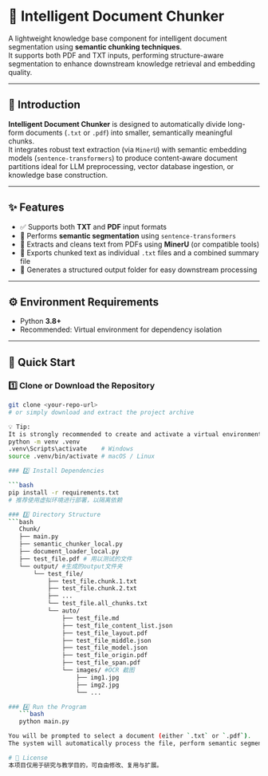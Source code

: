 # 🧩 Intelligent Document Chunker

A lightweight knowledge base component for intelligent document segmentation using **semantic chunking techniques**.  
It supports both PDF and TXT inputs, performing structure-aware segmentation to enhance downstream knowledge retrieval and embedding quality.

---

## 📘 Introduction

**Intelligent Document Chunker** is designed to automatically divide long-form documents (`.txt` or `.pdf`) into smaller, semantically meaningful chunks.  
It integrates robust text extraction (via `MinerU`) with semantic embedding models (`sentence-transformers`) to produce content-aware document partitions ideal for LLM preprocessing, vector database ingestion, or knowledge base construction.

---

## ✨ Features

- ✅ Supports both **TXT** and **PDF** input formats  
- 🧠 Performs **semantic segmentation** using `sentence-transformers`  
- 📄 Extracts and cleans text from PDFs using **MinerU** (or compatible tools)  
- 💾 Exports chunked text as individual `.txt` files and a combined summary file  
- 📂 Generates a structured output folder for easy downstream processing  

---

## ⚙️ Environment Requirements

- Python **3.8+**
- Recommended: Virtual environment for dependency isolation

---

## 🚀 Quick Start

### 1️⃣ Clone or Download the Repository

```bash
git clone <your-repo-url>
# or simply download and extract the project archive

💡 Tip:
It is strongly recommended to create and activate a virtual environment before installation:
python -m venv .venv
.venv\Scripts\activate    # Windows
source .venv/bin/activate # macOS / Linux

### 2️⃣ Install Dependencies

```bash
pip install -r requirements.txt
# 推荐使用虚拟环境进行部署，以隔离依赖

### 3️⃣ Directory Structure
```bash
   Chunk/
   ├── main.py
   ├── semantic_chunker_local.py
   ├── document_loader_local.py
   ├── test_file.pdf # 用以测试的文件
   └── output/ #生成的output文件夹
       └── test_file/
           ├── test_file.chunk.1.txt
           ├── test_file.chunk.2.txt
           ├── ...
           └── test_file.all_chunks.txt
           └── auto/
               ├── test_file.md
               ├── test_file_content_list.json
               ├── test_file_layout.pdf
               ├── test_file_middle.json
               ├── test_file_model.json
               ├── test_file_origin.pdf
               ├── test_file_span.pdf
               └── images/ #OCR 截图
                   ├── img1.jpg
                   ├── img2.jpg
                   └── ...

### 4️⃣ Run the Program
   ```bash
   python main.py

You will be prompted to select a document (either `.txt` or `.pdf`).
The system will automatically process the file, perform semantic segmentation, and save the results in the output directory.

# 📜 License
本项目仅用于研究与教学目的，可自由修改、复用与扩展。
